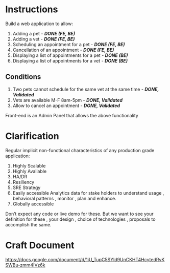 # Instructions
Build a web application to allow:
1. Adding a pet - ___DONE (FE, BE)___
2. Adding a vet - ___DONE (FE, BE)___
3. Scheduling an appointment for a pet - ___DONE (FE, BE)___
4. Cancellation of an appointment - ___DONE (FE, BE)___
4. Displaying a list of appointments for a pet - ___DONE (BE)___
4. Displaying a list of appointments for a vet - ___DONE (BE)___
 
## Conditions
1. Two pets cannot schedule for the same vet at the same time - ___DONE, Validated___
2. Vets are available M-F 8am-5pm - ___DONE, Validated___
3. Allow to cancel an appointment - ___DONE, Validated___

Front-end is an Admin Panel that allows the above functionality

# Clarification
Regular implicit non-functional characteristics of any production grade application: 
1. Highly Scalable
2. Highly Available
3. HA/DR
4. Resiliency
5. SRE Strategy
6. Easily accessible Analytics data for stake holders to understand usage , behavioral patterns , monitor , plan and enhance.
7. Globally accessible
 
Don’t expect any code or live demo for these.
But we want to see your definition for these , your design , choice of technologies , proposals to accomplish the same.

# Craft Document
https://docs.google.com/document/d/1iU_TupC5SYld9UnCKHT4HcytedRvKSWBu-zmm4IVz6k

